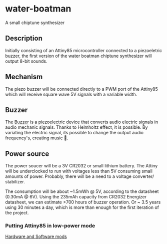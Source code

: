 # water-boatman
A small chiptune synthesizer

## Description

Initially consisting of an Attiny85
microcontroller connected to a piezoeletric
buzzer, the first version of the water boatman
chiptune synthesizer will output 8-bit sounds.

## Mechanism

The piezo buzzer will be connected directly to
a PWM port of the Attiny85 which will receive
square wave 5V signals with a variable width.

## Buzzer

The [Buzzer](https://en.m.wikipedia.org/wiki/Buzzer)
is a piezoelectric device that converts audio
electric signals in audio mechanic signals.
Thanks to Helmholtz effect, it is possible.
By variating the electric signal, its possible
to change the output audio frequency's, creating
music 🎵.

## Power source

The power soucer will be a 3V CR2032 or small lithium
battery. The Attiny will be underclocked to run with
voltages less than 5V consuming small amounts of power.
Probably, there will be a need to a voltage converter/
stabilizer.

The consumption will be about ~1.5mWh @ 5V,
according to the datasheet (0.30mA @ 6V).
Using the 235mAh capacity from CR2032 Energizer
datasheet, we can estimate >700 hours of
buzzer operation. Or ~ 3.5 years using 30 minutes
a day, which is more than enough for the first
iteration of the project.

### Putting Attiny85 in low-power mode

[Hardware and Software mods](https://wiki.liutyi.info/display/ARDUINO/Low+power+projects+digispark+ATtiny85+modification)
